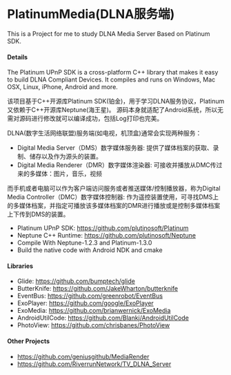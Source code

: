 # PlatinumMedia(DLNA服务端)
This is a Project for me to study DLNA Media Server Based on Platinum SDK.

#### Details
The Platinum UPnP SDK is a cross-platform C++ library that makes it easy to build DLNA Compliant Devices.
It compiles and runs on Windows, Mac OSX, Linux, iPhone, Android and more.

该项目基于C++开源库Platinum SDK(铂金)，用于学习DLNA服务协议，Platinum又依赖于C++开源库Neptune(海王星)。
源码本身就适配了Android系统，所以无需对源码进行修改就可以编译成功，包括Log打印也完美。

DLNA(数字生活网络联盟)服务端(如电视，机顶盒)通常会实现两种服务：
* Digital Media Server（DMS）数字媒体服务器: 提供了媒体档案的获取、录制、储存以及作为源头的装置。
* Digital Media Renderer（DMR）数字媒体渲染器: 可接收并播放从DMC传过来的多媒体：图片，音乐，视频

而手机或者电脑可以作为客户端访问服务或者推送媒体/控制播放器，称为Digital Media Controller（DMC）数字媒体控制器:
作为遥控装置使用，可寻找DMS上的多媒体档案，并指定可播放该多媒体档案的DMR进行播放或是控制多媒体档案上下传到DMS的装置。

* Platinum UPnP SDK: https://github.com/plutinosoft/Platinum
* Neptune C++ Runtime: https://github.com/plutinosoft/Neptune
* Compile With Neptune-1.2.3 and Platinum-1.3.0
* Build the native code with Android NDK and cmake

#### Libraries
* Glide: https://github.com/bumptech/glide
* ButterKnife: https://github.com/JakeWharton/butterknife
* EventBus: https://github.com/greenrobot/EventBus
* ExoPlayer: https://github.com/google/ExoPlayer
* ExoMedia: https://github.com/brianwernick/ExoMedia
* AndroidUtilCode: https://github.com/Blankj/AndroidUtilCode
* PhotoView: https://github.com/chrisbanes/PhotoView

#### Other Projects
* https://github.com/geniusgithub/MediaRender
* https://github.com/RiverrunNetwork/TV_DLNA_Server

